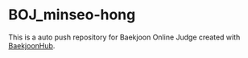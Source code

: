 # BOJ_minseo-hong
This is a auto push repository for Baekjoon Online Judge created with [BaekjoonHub](https://github.com/BaekjoonHub/BaekjoonHub).
